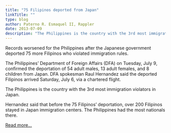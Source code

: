 ```yaml
---
title: "75 Filipinos deported from Japan"
linkTitle: ""
type: blog
author: Paterno R. Esmaquel II, Rappler
date: 2013-07-09
description: "The Philippines is the country with the 3rd most immigration violators in Japan"
---
```

Records worsened for the Philippines after the Japanese government deported 75 more Filipinos who violated immigration rules.

The Philippines’ Department of Foreign Affairs (DFA) on Tuesday, July 9, confirmed the deportation of 54 adult males, 13 adult females, and 8 children from Japan. DFA spokesman Raul Hernandez said the deported Filipinos arrived Saturday, July 6, via a chartered flight.

The Philippines is the country with the 3rd most immigration violators in Japan. 

Hernandez said that before the 75 Filipinos’ deportation, over 200 Filipinos stayed in Japan immigration centers. The Philippines had the most nationals there.

[Read more...](https://www.rappler.com/nation/filipinos-deported-japan)

